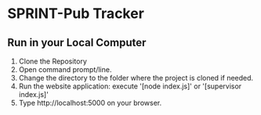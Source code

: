 # SPRINT-Pub Tracker

## Run in your Local Computer

1. Clone the Repository 
2. Open command prompt/line.
3. Change the directory to the folder where the project is cloned if needed.
4. Run the website application: execute '[node index.js]' or '[supervisor index.js]'
5. Type http://localhost:5000 on your browser.
	
